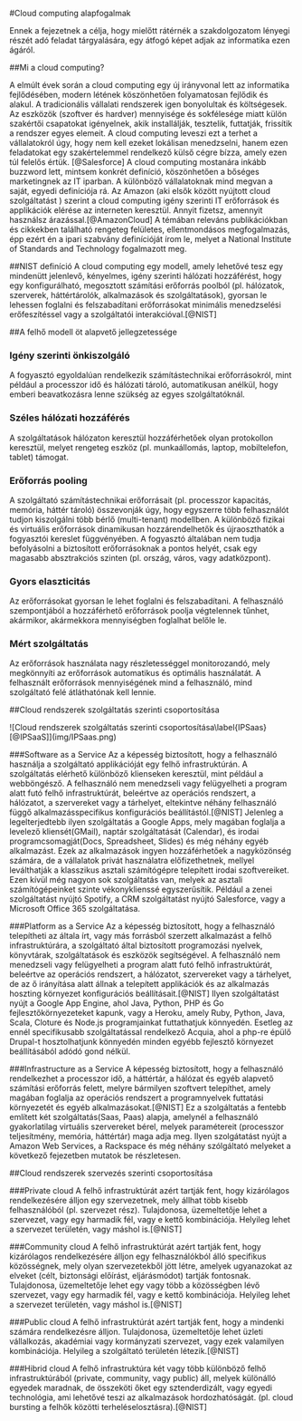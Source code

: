 #Cloud computing alapfogalmak

Ennek a fejezetnek a célja, hogy mielőtt rátérnék a szakdolgozatom lényegi részét adó feladat tárgyalására, egy átfogó képet adjak az informatika ezen ágáról.

##Mi a cloud computing?

A elmúlt évek során a cloud computing egy új irányvonal lett az informatika fejlődésében, modern létének köszönhetően folyamatosan fejlődik és alakul.
A tradicionális vállalati rendszerek igen bonyolultak és költségesek. Az eszközök (szoftver és hardver) mennyisége és sokfélesége miatt külön szakértői csapatokat igényelnek, akik installálják, tesztelik, futtatják, frissítik a rendszer egyes elemeit. A cloud computing leveszi ezt a terhet a vállalatokról úgy, hogy nem kell ezeket lokálisan menedzselni, hanem ezen feladatokat egy szakértelemmel rendelkező külső cégre bízza, amely ezen túl felelős értük. [@Salesforce]
A cloud computing mostanára inkább buzzword lett, mintsem konkrét definíció, köszönhetően a bőséges marketingnek az IT iparban. A különböző vállalatoknak mind megvan a saját, egyedi definíciója rá.
Az Amazon (aki elsők között nyújtott cloud szolgáltatást ) szerint a cloud computing igény szerinti IT erőforrások és applikációk elérése az interneten keresztül. Annyit fizetsz, amennyit használsz árazással.[@AmazonCloud]
A témában releváns publikációkban és cikkekben található rengeteg felületes, ellentmondásos megfogalmazás, épp ezért én a ipari szabvány definícióját írom le, melyet a National Institute of Standards and Technology fogalmazott meg.

##NIST definíció
A cloud computing egy modell, amely lehetővé tesz egy mindenütt jelenlevő, kényelmes, igény szerinti hálózati hozzáférést, hogy egy konfigurálható, megosztott számítási erőforrás poolból (pl. hálózatok, szerverek, háttértárolók, alkalmazások és szolgáltatások), gyorsan le lehessen foglalni és felszabadítani erőforrásokat minimális menedzselési erőfeszítéssel vagy a szolgáltatói interakcióval.[@NIST]

##A felhő modell öt alapvető jellegzetessége

### Igény szerinti önkiszolgáló
A fogyasztó egyoldalúan rendelkezik számítástechnikai erőforrásokról, mint például a processzor idő és hálózati tároló, automatikusan anélkül, hogy emberi beavatkozásra lenne szükség az egyes szolgáltatóknál.

### Széles hálózati hozzáférés
A szolgáltatások hálózaton keresztül hozzáférhetőek olyan protokollon keresztül, melyet rengeteg eszköz (pl. munkaállomás, laptop, mobiltelefon, tablet) támogat.

### Erőforrás pooling
A szolgáltató számítástechnikai erőforrásait (pl. processzor kapacitás, memória, háttér tároló) összevonják úgy, hogy egyszerre több felhasználót tudjon kiszolgálni több bérlő (multi-tenant) modellben. A különböző fizikai és virtuális erőforrások dinamikusan hozzárendelhetők és újraoszthatók a fogyasztói kereslet függvényében. A fogyasztó általában nem tudja befolyásolni a biztosított erőforrásoknak a pontos helyét, csak egy magasabb absztrakciós szinten (pl. ország, város, vagy adatközpont).

### Gyors elaszticitás
Az erőforrásokat gyorsan le lehet foglalni és felszabadítani. A felhasználó szempontjából a hozzáférhető erőforrások poolja végtelennek tűnhet, akármikor, akármekkora mennyiségben foglalhat belőle le.

### Mért szolgáltatás
Az erőforrások használata nagy részletességgel monitorozandó, mely megkönnyíti az erőforrások automatikus és optimális használatát. A felhasznált erőforrások mennyiségének mind a felhasználó, mind szolgáltató felé átláthatónak kell lennie.

##Cloud rendszerek szolgáltatás szerinti csoportosítása

<div id="IPSaaS">
![Cloud rendszerek szolgáltatás szerinti csoportosítása\label{IPSaas}[@IPSaaS]](img/IPSaas.png)
</div>

###Software as a Service
Az a képesség biztosított, hogy a felhasználó használja a szolgáltató applikációját egy felhő infrastruktúrán. A szolgáltatás elérhető különböző klienseken keresztül, mint például a webböngésző. A felhasználó nem menedzseli vagy felügyelheti a program alatt futó felhő infrastruktúrát, beleértve az operációs rendszert, a hálózatot, a szervereket vagy a tárhelyet, eltekintve néhány felhasználó függő alkalmazásspecifikus konfigurációs beállítástól.[@NIST]
Jelenleg a legelterjedtebb ilyen szolgáltatás a Google Apps, mely magában foglalja a levelező kliensét(GMail), naptár szolgáltatását (Calendar), és irodai programcsomagját(Docs, Spreadsheet, Slides) és még néhány egyéb alkalmazást. Ezek az alkalmazások ingyen hozzáférhetőek a nagyközönség számára, de a vállalatok privát használatra előfizethetnek, mellyel leválthatják a klasszikus asztali számítógépre telepített irodai szoftvereiket.
Ezen kívül még nagyon sok szolgáltatás van, melyek az asztali számítógépeinket szinte vékonyklienssé egyszerűsítik. Például a zenei szolgáltatást nyújtó Spotify, a CRM szolgáltatást nyújtó Salesforce, vagy a Microsoft Office 365 szolgáltatása.

###Platform as a Service
Az a képesség biztosított, hogy a felhasználó telepítheti az általa írt, vagy más forrásból szerzett alkalmazást a felhő infrastruktúrára, a szolgáltató által biztosított programozási nyelvek, könyvtárak, szolgáltatások és eszközök segítségével. A felhasználó nem menedzseli vagy felügyelheti a program alatt futó felhő infrastruktúrát, beleértve az operációs rendszert, a hálózatot, szervereket vagy a tárhelyet, de az ő irányítása alatt állnak a telepített applikációk és az alkalmazás hoszting környezet konfigurációs beállításait.[@NIST]
Ilyen szolgáltatást nyújt a Google App Engine, ahol Java, Python, PHP és Go fejlesztőkörnyezeteket kapunk, vagy a Heroku, amely Ruby, Python, Java, Scala, Cloture és Node.js programjainkat futtathatjuk könnyedén. Esetleg az ennél specifikusabb szolgáltatással rendelkező Acquia, ahol a php-re épülő Drupal-t hosztolhatjunk könnyedén minden egyébb fejlesztő környezet beállításából adódó gond nélkül.

###Infrastructure  as a Service
A képesség biztosított, hogy a felhasználó rendelkezhet a processzor idő, a háttértár, a hálózat és egyéb alapvető számítási erőforrás felett, melyre bármilyen szoftvert telepíthet, amely magában foglalja az operációs rendszert a programnyelvek futtatási környezetét és egyéb alkalmazásokat.[@NIST]
Ez a szolgáltatás a fentebb említett két szolgáltatás(Saas, Paas) alapja, amelynél a felhasználó gyakorlatilag virtuális szervereket bérel, melyek paramétereit (processzor teljesítmény, memória, háttértár) maga adja meg. Ilyen szolgátatást nyújt a Amazon Web Services, a Rackspace és még néhány szólgáltató melyeket a következő fejezetben mutatok be részletesen.

##Cloud rendszerek szervezés szerinti csoportosítása

###Private cloud
A felhő infrastruktúrát azért tartják fent, hogy kizárólagos rendelkezésére álljon egy szervezetnek, mely állhat több kisebb felhasználóból (pl. szervezet rész). Tulajdonosa, üzemeltetője lehet a szervezet, vagy egy harmadik fél, vagy e kettő kombinációja. Helyileg lehet a szervezet területén, vagy máshol is.[@NIST]

###Community cloud
A felhő infrastruktúrát azért tartják fent, hogy kizárólagos rendelkezésére álljon egy felhasználókból álló specifikus közösségnek, mely olyan szervezetekből jött létre, amelyek ugyanazokat az elveket (célt, biztonsági előírást, eljárásmódot) tartják fontosnak. Tulajdonosa, üzemeltetője lehet egy vagy több a közösségben lévő szervezet, vagy egy harmadik fél, vagy e kettő kombinációja. Helyileg lehet a szervezet területén, vagy máshol is.[@NIST]

###Public cloud
A felhő infrastruktúrát azért tartják fent, hogy a mindenki számára rendelkezésre álljon. Tulajdonosa, üzemeltetője lehet üzleti vállalkozás, akadémiai vagy kormányzati szervezet, vagy ezek valamilyen kombinációja. Helyileg a szolgáltató területén létezik.[@NIST]

###Hibrid cloud
A felhő infrastruktúra két vagy több különböző felhő infrastruktúrából (private, community, vagy public) áll, melyek különálló egyedek maradnak, de összeköti őket egy sztenderdizált, vagy egyedi technológia, ami lehetővé teszi az alkalmazások hordozhatóságát. (pl. cloud bursting a felhők közötti terheléselosztásra).[@NIST]
